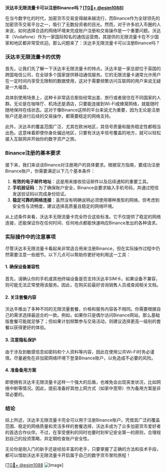 **沃达丰无限流量卡可以注册Binance吗？[[TG💪+ @esim1088](https://t.me/s/esim1088)]**

在当今数字化的时代，加密货币交易变得越来越流行，而Binance作为全球领先的加密货币交易平台之一，吸引了无数投资者的目光。然而，对于许多初入币圈的人来说，如何选择合适的网络环境来完成账户注册和交易操作是一个重要问题。沃达丰（Vodafone）作为一家国际知名的通信运营商，其提供的无限流量卡在不少国家和地区都非常受欢迎。那么问题来了：沃达丰无限流量卡可以注册Binance吗？

### 沃达丰无限流量卡的优势

首先，让我们先了解一下沃达丰无限流量卡的特点。沃达丰是一家总部位于英国的跨国电信公司，在全球多个国家提供移动通信服务。它的无限流量卡通常允许用户在一定时间内享受无限制的数据使用，这对于需要频繁访问互联网的用户来说无疑是一大福音。

具体到使用场景上，这种卡非常适合那些经常出差、旅行或者居住在不同国家的人群。无论是在咖啡厅、机场还是酒店，只要能连接到Wi-Fi或蜂窝网络，就能随时随地保持在线状态。这对于像Binance这样的平台来说尤为重要，因为无论是注册账户还是进行后续的交易操作，都需要稳定的网络支持。

此外，沃达丰的覆盖范围广泛，尤其在欧洲地区，其信号质量和服务稳定性都相当出色。这意味着即使你身处偏远地区，只要有沃达丰信号覆盖的地方，就可以轻松接入互联网并开始你的数字资产之旅。

### Binance注册的基本要求

接下来，我们来谈谈Binance对注册用户的具体要求。根据官方指南，要成功注册Binance账户，你需要满足以下几个基本条件：

1. **有效的电子邮件地址**：这是用来接收验证邮件以及后续通知的重要工具。
2. **手机验证码**：为了确保账户安全，Binance会要求输入手机号码，并通过短信发送验证码以完成身份验证。
3. **稳定可靠的网络连接**：虽然没有明确说明必须使用哪种类型的网络，但考虑到安全性与流畅度，建议选择高质量且稳定的网络环境。

从上述条件来看，沃达丰无限流量卡完全符合这些标准。它不仅提供了稳定的网络连接，还能保证你在任何时间、任何地点都能快速响应Binance发出的各种请求。

### 实际操作中的注意事项

尽管沃达丰无限流量卡看起来非常适合用来注册Binance，但在实际操作过程中仍然需要注意一些细节。以下几点可以帮助你更好地利用这一工具：

#### 1. 确保设备兼容性
首先，请确认你的手机或其他终端设备是否支持沃达丰SIM卡。如果设备不兼容，则可能无法正常使用该服务。因此，在购买前最好咨询销售人员或查阅相关文档。

#### 2. 关注套餐内容
沃达丰推出了多种不同的无限流量套餐，价格和服务内容各不相同。你需要根据自己的需求选择最适合的一款。例如，如果你只是偶尔访问Binance网站，那么基础版套餐可能就足够了；但如果计划频繁参与交易活动，则建议选择更高一级别的套餐以获得更好的体验。

#### 3. 注意隐私保护
由于涉及到敏感信息如密码和个人资料等内容，因此在使用公共Wi-Fi时务必谨慎。尽量避免在非加密网络环境下登录Binance账户，以免造成不必要的风险。

#### 4. 准备备用方案
即使拥有沃达丰无限流量卡这样一个强大的后盾，也难免会出现突发状况，比如网络中断等情况。因此，提前准备好其他上网方式（如家中宽带）作为备用方案是非常必要的。

### 结论

综上所述，沃达丰无限流量卡完全可以用于注册Binance账户。凭借其广泛的覆盖范围、稳定的网络质量和灵活多样的套餐选择，沃达丰成为了众多加密货币爱好者的首选合作伙伴。不过，在享受便利的同时也要时刻牢记安全第一的原则，合理规划自己的投资策略，并定期检查账户安全性。

无论你是刚入门的新手还是经验丰富的老手，只要掌握了正确的方法和技术手段，都可以借助沃达丰无限流量卡开启属于自己的数字货币冒险旅程！

[[TG💪+ @esim1088](https://t.me/s/esim1088) ![Image](https://i.postimg.cc/4NQfJmqS/Snipaste-2025-05-13-00-14-12.png)]